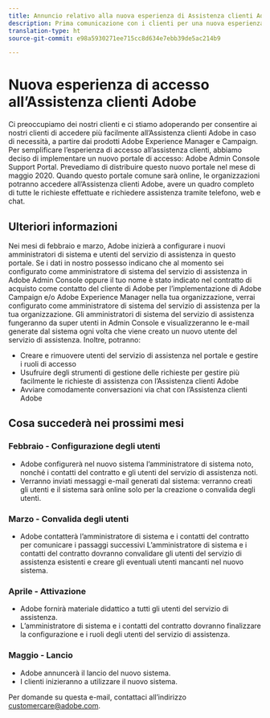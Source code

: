 ```yaml
---
title: Annuncio relativo alla nuova esperienza di Assistenza clienti Adobe
description: Prima comunicazione con i clienti per una nuova esperienza di assistenza
translation-type: ht
source-git-commit: e98a5930271ee715cc8d634e7ebb39de5ac214b9

---
```



# Nuova esperienza di accesso all’Assistenza clienti Adobe

Ci preoccupiamo dei nostri clienti e ci stiamo adoperando per consentire ai nostri clienti di accedere più facilmente all’Assistenza clienti Adobe in caso di necessità, a partire dai prodotti Adobe Experience Manager e Campaign. Per semplificare l’esperienza di accesso all’assistenza clienti, abbiamo deciso di implementare un nuovo portale di accesso: Adobe Admin Console Support Portal. Prevediamo di distribuire questo nuovo portale nel mese di maggio 2020. Quando questo portale comune sarà online, le organizzazioni potranno accedere all’Assistenza clienti Adobe, avere un quadro completo di tutte le richieste effettuate e richiedere assistenza tramite telefono, web e chat.

## Ulteriori informazioni

Nei mesi di febbraio e marzo, Adobe inizierà a configurare i nuovi amministratori di sistema e utenti del servizio di assistenza in questo portale. Se i dati in nostro possesso indicano che al momento sei configurato come amministratore di sistema del servizio di assistenza in Adobe Admin Console oppure il tuo nome è stato indicato nel contratto di acquisto come contatto del cliente di Adobe per l’implementazione di Adobe Campaign e/o Adobe Experience Manager nella tua organizzazione, verrai configurato come amministratore di sistema del servizio di assistenza per la tua organizzazione.
Gli amministratori di sistema del servizio di assistenza fungeranno da super utenti in Admin Console e visualizzeranno le e-mail generate dal sistema ogni volta che viene creato un nuovo utente del servizio di assistenza. Inoltre, potranno:

* Creare e rimuovere utenti del servizio di assistenza nel portale e gestire i ruoli di accesso
* Usufruire degli strumenti di gestione delle richieste per gestire più facilmente le richieste di assistenza con l’Assistenza clienti Adobe
* Avviare comodamente conversazioni via chat con l’Assistenza clienti Adobe

## Cosa succederà nei prossimi mesi

### Febbraio - Configurazione degli utenti

* Adobe configurerà nel nuovo sistema l’amministratore di sistema noto, nonché i contatti del contratto e gli utenti del servizio di assistenza noti.
* Verranno inviati messaggi e-mail generati dal sistema: verranno creati gli utenti e il sistema sarà online solo per la creazione o convalida degli utenti.


### Marzo - Convalida degli utenti

* Adobe contatterà l’amministratore di sistema e i contatti del contratto per comunicare i passaggi successivi
L’amministratore di sistema e i contatti del contratto dovranno convalidare gli utenti del servizio di assistenza esistenti e creare gli eventuali utenti mancanti nel nuovo sistema.

### Aprile - Attivazione

* Adobe fornirà materiale didattico a tutti gli utenti del servizio di assistenza.
* L’amministratore di sistema e i contatti del contratto dovranno finalizzare la configurazione e i ruoli degli utenti del servizio di assistenza.

### Maggio - Lancio

* Adobe annuncerà il lancio del nuovo sistema.
* I clienti inizieranno a utilizzare il nuovo sistema.

Per domande su questa e-mail, contattaci all’indirizzo [customercare@adobe.com](mailto:customercare@adobe.com).
